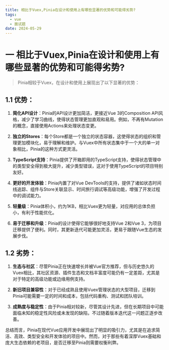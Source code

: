 ```yaml
---
title: 相比于Vuex,Pinia在设计和使用上有哪些显著的优势和可能得劣势?
tags:
  - vue
  - 面试题
date: 2024-05-29
---
```

# 一 相比于Vuex,Pinia在设计和使用上有哪些显著的优势和可能得劣势?

> Pinia相较于Vuex，在设计和使用上展现出了以下显著的优势：

## 1.1 优势：

1. **简化API设计**：Pinia的API设计更加简洁，更接近Vue 3的Composition API风格，减少了学习曲线，使得状态管理更加直观和易用。例如，不再有Mutation的概念，直接使用Actions来处理状态变更。
    
2. **独立的Stores**：每个Store都是一个独立的状态容器，这使得状态的组织和管理更加模块化，易于理解和维护。与Vuex中所有状态集中于一个大的单一对象相比，Pinia的这种方式更灵活。
    
3. **TypeScript支持**：Pinia提供了开箱即用的TypeScript支持，使得状态管理中的类型安全得到极大提升，减少类型错误，这对于使用TypeScript的项目特别友好。
    
4. **更好的开发体验**：Pinia内置了对Vue DevTools的支持，提供了诸如状态时间线追踪、组件与Store关联显示、时间旅行调试等高级功能，增强了开发过程中的调试能力。
    
5. **轻量级**：Pinia体积小，约为1KB，相比Vuex更为轻量，对应用的总体负担小，有利于性能优化。
    
6. **易于迁移和升级**：Pinia的设计使得它能够很好地支持Vue 2和Vue 3，为项目迁移提供了便利。同时，其更新迭代可能更加灵活，更易于跟随Vue生态的发展步伐。
    

## 1.2 劣势：

1. **生态与社区**：尽管Pinia正在快速增长并被Vue官方推荐，但与历史悠久的Vuex相比，其社区资源、插件生态和文档丰富度可能仍有一定差距，尤其是对于特定的高级功能或边缘用例支持。
    
2. **新旧项目兼容性**：对于已经成熟且使用Vuex管理状态的大型项目，迁移到Pinia可能需要一定的时间和成本，包括代码重构、测试和团队培训。
    
3. **成熟度与稳定性**：由于Pinia相对较新，尽管其设计先进，但在长期项目中可能面临未知的稳定性风险或未发现的缺陷，不过随着版本迭代这一问题正逐步改善。
    

总结而言，Pinia在现代Vue应用开发中展现出了明显的吸引力，尤其是在追求简洁、高效、类型安全和开发体验的项目中。然而，对于那些有着深厚Vuex基础和庞大生态依赖的老项目，是否迁移至Pinia则需要权衡利弊。

